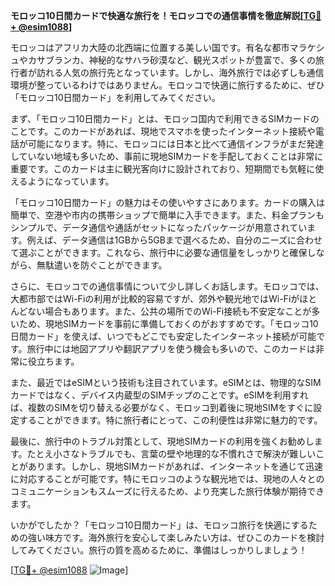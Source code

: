 **モロッコ10日間カードで快適な旅行を！モロッコでの通信事情を徹底解説[[TG💪+ @esim1088](https://t.me/s/esim1088)]**

モロッコはアフリカ大陸の北西端に位置する美しい国です。有名な都市マラケシュやカサブランカ、神秘的なサハラ砂漠など、観光スポットが豊富で、多くの旅行者が訪れる人気の旅行先となっています。しかし、海外旅行では必ずしも通信環境が整っているわけではありません。モロッコで快適に旅行するために、ぜひ「モロッコ10日間カード」を利用してみてください。

まず、「モロッコ10日間カード」とは、モロッコ国内で利用できるSIMカードのことです。このカードがあれば、現地でスマホを使ったインターネット接続や電話が可能になります。特に、モロッコには日本と比べて通信インフラがまだ発達していない地域も多いため、事前に現地SIMカードを手配しておくことは非常に重要です。このカードは主に観光客向けに設計されており、短期間でも気軽に使えるようになっています。

「モロッコ10日間カード」の魅力はその使いやすさにあります。カードの購入は簡単で、空港や市内の携帯ショップで簡単に入手できます。また、料金プランもシンプルで、データ通信や通話がセットになったパッケージが用意されています。例えば、データ通信は1GBから5GBまで選べるため、自分のニーズに合わせて選ぶことができます。これなら、旅行中に必要な通信量をしっかりと確保しながら、無駄遣いを防ぐことができます。

さらに、モロッコでの通信事情について少し詳しくお話します。モロッコでは、大都市部ではWi-Fiの利用が比較的容易ですが、郊外や観光地ではWi-Fiがほとんどない場合もあります。また、公共の場所でのWi-Fi接続も不安定なことが多いため、現地SIMカードを事前に準備しておくのがおすすめです。「モロッコ10日間カード」を使えば、いつでもどこでも安定したインターネット接続が可能です。旅行中には地図アプリや翻訳アプリを使う機会も多いので、このカードは非常に役立ちます。

また、最近ではeSIMという技術も注目されています。eSIMとは、物理的なSIMカードではなく、デバイス内蔵型のSIMチップのことです。eSIMを利用すれば、複数のSIMを切り替える必要がなく、モロッコ到着後に現地SIMをすぐに設定することができます。特に旅行者にとって、この利便性は非常に魅力的です。

最後に、旅行中のトラブル対策として、現地SIMカードの利用を強くお勧めします。たとえ小さなトラブルでも、言葉の壁や地理的な不慣れさで解決が難しいことがあります。しかし、現地SIMカードがあれば、インターネットを通じて迅速に対応することが可能です。特にモロッコのような観光地では、現地の人々とのコミュニケーションもスムーズに行えるため、より充実した旅行体験が期待できます。

いかがでしたか？「モロッコ10日間カード」は、モロッコ旅行を快適にするための強い味方です。海外旅行を安心して楽しみたい方は、ぜひこのカードを検討してみてください。旅行の質を高めるために、準備はしっかりしましょう！

[[TG💪+ @esim1088](https://t.me/s/esim1088) ![Image](https://i.postimg.cc/Y0z9fWf4/image.png)]